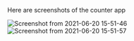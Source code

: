 Here are screenshots of the counter app

![Screenshot from 2021-06-20 15-51-46](https://user-images.githubusercontent.com/63093995/122670756-3a3f3600-d1e1-11eb-86e6-8448ae5ada6b.png)
![Screenshot from 2021-06-20 15-51-57](https://user-images.githubusercontent.com/63093995/122670761-3ca19000-d1e1-11eb-958a-520fdbc54b92.png)
